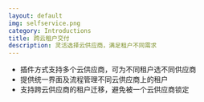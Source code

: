 ```yaml
---
layout: default
img: selfservice.png
category: Introductions
title: 跨云租户交付
description: 灵活选择云供应商，满足租户不同需求
---
```


 * 插件方式支持多个云供应商，可为不同租户选不同供应商
 * 提供统一界面及流程管理不同云供应商上的租户
 * 支持跨云供应商的租户迁移，避免被一个云供应商锁定